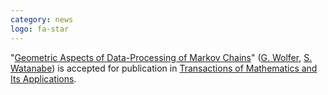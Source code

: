 ```yaml
---
category: news
logo: fa-star
---
```


"[Geometric Aspects of Data-Processing of Markov Chains](publications)" ([G. Wolfer](https://geo-wolfer.gitlab.io/), [S. Watanabe](https://sites.google.com/site/shunwatanabeshomepage/shun-watanabes-homepage)) is accepted for publication in [Transactions of Mathematics and Its Applications](https://academic.oup.com/imatrm).
